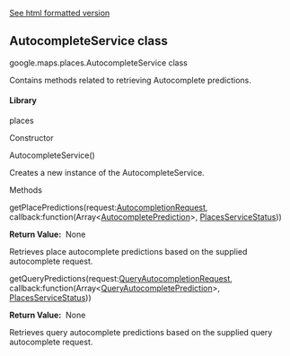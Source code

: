 [See html formatted version](https://huasofoundries.github.io/google-maps-documentation/AutocompleteService.html)


AutocompleteService class
-------------------------

google.maps.places.AutocompleteService class

Contains methods related to retrieving Autocomplete predictions.

#### Library

places

Constructor

AutocompleteService()

Creates a new instance of the AutocompleteService.

Methods

getPlacePredictions(request:[AutocompletionRequest](https://github.com/amenadiel/google-maps-documentation/blob/master/docs/AutocompletionRequest.md), callback:function(Array<[AutocompletePrediction](https://github.com/amenadiel/google-maps-documentation/blob/master/docs/AutocompletePrediction.md)\>, [PlacesServiceStatus](https://github.com/amenadiel/google-maps-documentation/blob/master/docs/PlacesServiceStatus.md)))

**Return Value:**  None

Retrieves place autocomplete predictions based on the supplied autocomplete request.

getQueryPredictions(request:[QueryAutocompletionRequest](https://github.com/amenadiel/google-maps-documentation/blob/master/docs/QueryAutocompletionRequest.md), callback:function(Array<[QueryAutocompletePrediction](https://github.com/amenadiel/google-maps-documentation/blob/master/docs/QueryAutocompletePrediction.md)\>, [PlacesServiceStatus](https://github.com/amenadiel/google-maps-documentation/blob/master/docs/PlacesServiceStatus.md)))

**Return Value:**  None

Retrieves query autocomplete predictions based on the supplied query autocomplete request.